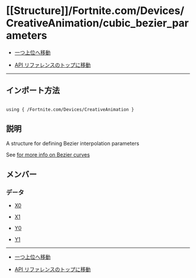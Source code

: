 # [[Structure]]/Fortnite.com/Devices/CreativeAnimation/cubic_bezier_parameters

- [一つ上位へ移動](../main.md)

- [API リファレンスのトップに移動](/main.md)

---

## インポート方法

```verse

using { /Fortnite.com/Devices/CreativeAnimation }

```

## 説明

 A structure for defining Bezier interpolation parameters

See [for more info on Bezier curves](https://en.wikipedia.org/wiki/B%C3%A9zier_curve)

## メンバー

### データ

- [X0](./D_X0/main.md)

- [X1](./D_X1/main.md)

- [Y0](./D_Y0/main.md)

- [Y1](./D_Y1/main.md)

---

- [一つ上位へ移動](../main.md)

- [API リファレンスのトップに移動](/main.md)
